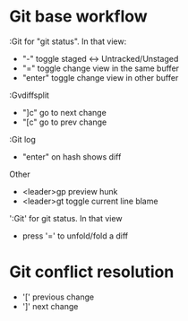 # Git base workflow

:Git for "git status". In that view:
- "-" toggle staged <-> Untracked/Unstaged 
- "=" toggle change view in the same buffer
- "enter" toggle change view in other buffer

:Gvdiffsplit
- "]c" go to next change 
- "[c" go to prev change 

:Git log 
- "enter" on hash shows diff

Other
- \<leader\>gp preview hunk 
- \<leader\>gt toggle current line blame

':Git' for git status. In that view
- press '=' to unfold/fold a diff

# Git conflict resolution 
- '[' previous change 
- ']' next change
